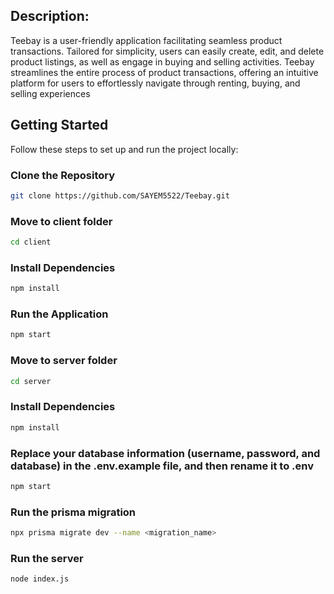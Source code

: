

## Description:
Teebay is a user-friendly application facilitating seamless product transactions. Tailored for simplicity, users can easily create, edit, and delete product listings, as well as engage in buying and selling activities. Teebay streamlines the entire process of product transactions, offering an intuitive platform for users to effortlessly navigate through renting, buying, and selling experiences
## Getting Started

Follow these steps to set up and run the project locally:

### Clone the Repository

```bash
git clone https://github.com/SAYEM5522/Teebay.git
```
### Move to client folder

```bash
cd client
```
### Install Dependencies
```bash
npm install
```
### Run the Application
```bash
npm start

```
### Move to server folder

```bash
cd server
```
### Install Dependencies

```bash
npm install
```
### Replace your database information (username, password, and database) in the .env.example file, and then rename it to .env

```bash
npm start

```
### Run the prisma migration 
```bash
npx prisma migrate dev --name <migration_name>

```
### Run the server
```bash
node index.js

```

